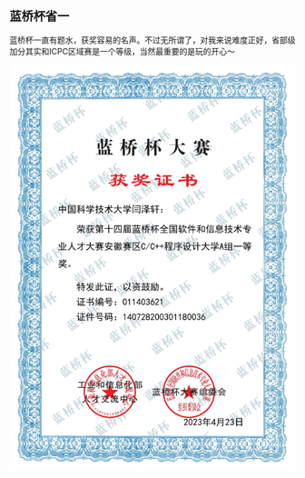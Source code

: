 ## 蓝桥杯省一

蓝桥杯一直有题水，获奖容易的名声。不过无所谓了，对我来说难度正好，省部级加分其实和ICPC区域赛是一个等级，当然最重要的是玩的开心～

![img](../src/basketball1.jpg)

